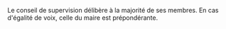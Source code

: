 Le conseil de supervision délibère à la majorité de ses membres. En cas d'égalité de voix, celle du maire est prépondérante.